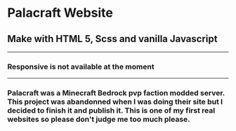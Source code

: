 # Palacraft Website

## Make with HTML 5, Scss and vanilla Javascript

---

### Responsive is not available at the moment

---

### Palacraft was a Minecraft Bedrock pvp faction modded server. This project was abandonned when I was doing their site but I decided to finish it and publish it. This is one of my first real websites so please don't judge me too much please.
